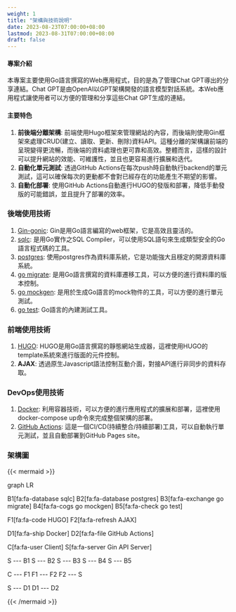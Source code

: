 ```yaml
---
weight: 1
title: "架構與技術說明"
date: 2023-08-23T07:00:00+08:00
lastmod: 2023-08-31T07:00:00+08:00
draft: false
---
```

#### 專案介紹
本專案主要使用Go語言撰寫的Web應用程式，目的是為了管理Chat GPT導出的分享連結。Chat GPT是由OpenAI以GPT架構開發的語言模型對話系統。本Web應用程式讓使用者可以方便的管理和分享這些Chat GPT生成的連結。

#### 主要特色
1. **前後端分離架構**: 前端使用Hugo框架來管理網站的內容，而後端則使用Gin框架來處理CRUD(建立、讀取、更新、刪除)資料API。這種分離的架構讓前端的呈現變得更流暢，而後端的資料處理也更可靠和高效。整體而言，這樣的設計可以提升網站的效能、可維護性，並且也更容易進行擴展和迭代。
2. **自動化單元測試**: 透過GitHub Actions在每次push時自動執行backend的單元測試，這可以確保每次的更動都不會對已經存在的功能產生不期望的影響。
3. **自動化部署**: 使用GitHub Actions自動進行HUGO的發版和部署，降低手動發版的可能錯誤，並且提升了部署的效率。

### 後端使用技術
1. [Gin-gonic](https://github.com/gin-gonic/gin): Gin是用Go語言編寫的web框架，它是高效且靈活的。
2. [sqlc](https://github.com/sqlc-dev/sqlc): 是用Go實作之SQL Compiler，可以使用SQL語句來生成類型安全的Go語言程式碼的工具。
3. [postgres](https://www.postgresql.org/): 使用postgres作為資料庫系統，它是功能強大且穩定的開源資料庫系統。
4. [go migrate](https://github.com/golang-migrate/migrate): 是用Go語言撰寫的資料庫遷移工具，可以方便的進行資料庫的版本控制。
5. [go mockgen](https://github.com/golang/mock): 是用於生成Go語言的mock物件的工具，可以方便的進行單元測試。
6. [go test](https://pkg.go.dev/testing): Go語言的內建測試工具。

### 前端使用技術
1. [HUGO](https://gohugo.io/): HUGO是用Go語言撰寫的靜態網站生成器，這裡使用HUGO的template系統來進行版面的元件控制。
2. **AJAX**: 透過原生Javascript語法控制互動介面，對接API進行非同步的資料存取。

### DevOps使用技術
1. [Docker](https://www.docker.com/): 利用容器技術，可以方便的進行應用程式的擴展和部署，這裡使用docker-compose up命令來完成整個架構的部署。
2. [GitHub Actions](https://github.com/features/actions): 這是一個CI/CD(持續整合/持續部署)工具，可以自動執行單元測試，並且自動部署到GitHub Pages site。

### 架構圖
{{< mermaid >}}

graph LR

  B1[fa:fa-database sqlc]
  B2[fa:fa-database postgres]
  B3[fa:fa-exchange go migrate]
  B4[fa:fa-cogs go mockgen]
  B5[fa:fa-check go test]

  F1[fa:fa-code HUGO]
  F2[fa:fa-refresh AJAX]

  D1[fa:fa-ship Docker]
  D2[fa:fa-file GitHub Actions]

  C[fa:fa-user Client]
  S[fa:fa-server Gin API Server]

  S --- B1
  S --- B2
  S --- B3
  S --- B4
  S --- B5

  C --- F1
  F1 --- F2
  F2 --- S

  S --- D1
  D1 --- D2

{{< /mermaid >}}
